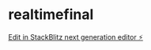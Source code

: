 # realtimefinal

[Edit in StackBlitz next generation editor ⚡️](https://stackblitz.com/~/github.com/deangilmoreremix/realtimefinal)